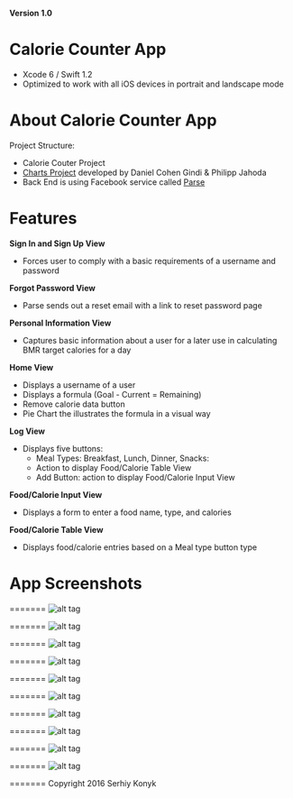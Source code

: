 **Version 1.0**

Calorie Counter App
=======

* Xcode 6 / Swift 1.2
* Optimized to work with all iOS devices in portrait and landscape mode

About Calorie Counter App
=======
Project Structure:
* Calorie Couter Project
* [Charts Project](https://github.com/danielgindi/ios-charts) developed by Daniel Cohen Gindi & Philipp Jahoda
* Back End is using Facebook service called [Parse](https://www.parse.com/)

Features
=======

**Sign In and Sign Up View**
* Forces user to comply with a basic requirements of a username and password

**Forgot Password View**
* Parse sends out a reset email with a link to reset password page

**Personal Information View**
* Captures basic information about a user for a later use in calculating BMR target calories for a day

**Home View**
* Displays a username of a user
* Displays a formula (Goal - Current = Remaining)
* Remove calorie data button
* Pie Chart the illustrates the formula in a visual way

**Log View**
* Displays five buttons:
    * Meal Types: Breakfast, Lunch, Dinner, Snacks:
    * Action to display Food/Calorie Table View 
    * Add Button: action to display Food/Calorie Input View

**Food/Calorie Input View**
* Displays a form to enter a food name, type, and calories

**Food/Calorie Table View** 
* Displays food/calorie entries based on a Meal type button 
type	

App Screenshots
=======

=======
![alt tag](https://github.com/konyks/CalorieCounterApp/blob/master/Screenshots/1.png)

=======
![alt tag](https://github.com/konyks/CalorieCounterApp/blob/master/Screenshots/2.png)

=======
![alt tag](https://github.com/konyks/CalorieCounterApp/blob/master/Screenshots/3.png)

=======
![alt tag](https://github.com/konyks/CalorieCounterApp/blob/master/Screenshots/4.png)

=======
![alt tag](https://github.com/konyks/CalorieCounterApp/blob/master/Screenshots/5.png)

=======
![alt tag](https://github.com/konyks/CalorieCounterApp/blob/master/Screenshots/6.png)

=======
![alt tag](https://github.com/konyks/CalorieCounterApp/blob/master/Screenshots/7.png)

=======
![alt tag](https://github.com/konyks/CalorieCounterApp/blob/master/Screenshots/8.png)

=======
![alt tag](https://github.com/konyks/CalorieCounterApp/blob/master/Screenshots/9.png)

=======
![alt tag](https://github.com/konyks/CalorieCounterApp/blob/master/Screenshots/10.png)

=======
Copyright 2016 Serhiy Konyk
